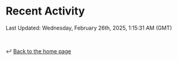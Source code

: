 # Recent Activity

<!--RECENT_ACTIVITY:start-->
<!--RECENT_ACTIVITY:end-->

<!--RECENT_ACTIVITY:last_update-->
Last Updated: Wednesday, February 26th, 2025, 1:15:31 AM (GMT)
<!--RECENT_ACTIVITY:last_update_end-->

<br>

↩️ [Back to the home page](/README.md)
